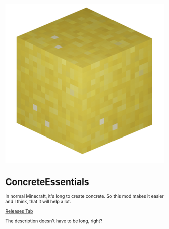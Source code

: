 ![alt text][logo]

[logo]: https://github.com/Idontpaytowin/concrete-essentials/blob/master/src/main/resources/pack.png "Concrete Essentials"
# ConcreteEssentials

In normal Minecraft, it's long to create concrete. So this mod makes it easier and I think, that it will help a lot.

[Releases Tab](https://github.com/Idontpaytowin/concrete-essentials/releases)

The description doesn't have to be long, right?
